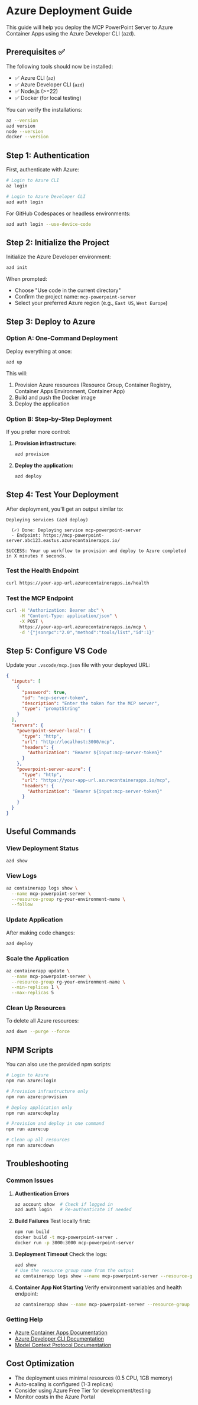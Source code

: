 # Azure Deployment Guide

This guide will help you deploy the MCP PowerPoint Server to Azure Container Apps using the Azure Developer CLI (azd).

## Prerequisites ✅

The following tools should now be installed:
- ✅ Azure CLI (`az`)
- ✅ Azure Developer CLI (`azd`)
- ✅ Node.js (>=22)
- ✅ Docker (for local testing)

You can verify the installations:
```bash
az --version
azd version
node --version
docker --version
```

## Step 1: Authentication

First, authenticate with Azure:

```bash
# Login to Azure CLI
az login

# Login to Azure Developer CLI
azd auth login
```

For GitHub Codespaces or headless environments:
```bash
azd auth login --use-device-code
```

## Step 2: Initialize the Project

Initialize the Azure Developer environment:

```bash
azd init
```

When prompted:
- Choose "Use code in the current directory"
- Confirm the project name: `mcp-powerpoint-server`
- Select your preferred Azure region (e.g., `East US`, `West Europe`)

## Step 3: Deploy to Azure

### Option A: One-Command Deployment
Deploy everything at once:
```bash
azd up
```

This will:
1. Provision Azure resources (Resource Group, Container Registry, Container Apps Environment, Container App)
2. Build and push the Docker image
3. Deploy the application

### Option B: Step-by-Step Deployment
If you prefer more control:

1. **Provision infrastructure:**
   ```bash
   azd provision
   ```

2. **Deploy the application:**
   ```bash
   azd deploy
   ```

## Step 4: Test Your Deployment

After deployment, you'll get an output similar to:
```
Deploying services (azd deploy)

  (✓) Done: Deploying service mcp-powerpoint-server
  - Endpoint: https://mcp-powerpoint-server.abc123.eastus.azurecontainerapps.io/

SUCCESS: Your up workflow to provision and deploy to Azure completed in X minutes Y seconds.
```

### Test the Health Endpoint
```bash
curl https://your-app-url.azurecontainerapps.io/health
```

### Test the MCP Endpoint
```bash
curl -H "Authorization: Bearer abc" \
     -H "Content-Type: application/json" \
     -X POST \
     https://your-app-url.azurecontainerapps.io/mcp \
     -d '{"jsonrpc":"2.0","method":"tools/list","id":1}'
```

## Step 5: Configure VS Code

Update your `.vscode/mcp.json` file with your deployed URL:

```json
{
  "inputs": [
    {
      "password": true,
      "id": "mcp-server-token",
      "description": "Enter the token for the MCP server",
      "type": "promptString"
    }
  ],
  "servers": {
    "powerpoint-server-local": {
      "type": "http",
      "url": "http://localhost:3000/mcp",
      "headers": {
        "Authorization": "Bearer ${input:mcp-server-token}"
      }
    },
    "powerpoint-server-azure": {
      "type": "http",
      "url": "https://your-app-url.azurecontainerapps.io/mcp",
      "headers": {
        "Authorization": "Bearer ${input:mcp-server-token}"
      }
    }
  }
}
```

## Useful Commands

### View Deployment Status
```bash
azd show
```

### View Logs
```bash
az containerapp logs show \
  --name mcp-powerpoint-server \
  --resource-group rg-your-environment-name \
  --follow
```

### Update Application
After making code changes:
```bash
azd deploy
```

### Scale the Application
```bash
az containerapp update \
  --name mcp-powerpoint-server \
  --resource-group rg-your-environment-name \
  --min-replicas 1 \
  --max-replicas 5
```

### Clean Up Resources
To delete all Azure resources:
```bash
azd down --purge --force
```

## NPM Scripts

You can also use the provided npm scripts:

```bash
# Login to Azure
npm run azure:login

# Provision infrastructure only
npm run azure:provision

# Deploy application only  
npm run azure:deploy

# Provision and deploy in one command
npm run azure:up

# Clean up all resources
npm run azure:down
```

## Troubleshooting

### Common Issues

1. **Authentication Errors**
   ```bash
   az account show  # Check if logged in
   azd auth login   # Re-authenticate if needed
   ```

2. **Build Failures**
   Test locally first:
   ```bash
   npm run build
   docker build -t mcp-powerpoint-server .
   docker run -p 3000:3000 mcp-powerpoint-server
   ```

3. **Deployment Timeout**
   Check the logs:
   ```bash
   azd show
   # Use the resource group name from the output
   az containerapp logs show --name mcp-powerpoint-server --resource-group <rg-name>
   ```

4. **Container App Not Starting**
   Verify environment variables and health endpoint:
   ```bash
   az containerapp show --name mcp-powerpoint-server --resource-group <rg-name>
   ```

### Getting Help

- [Azure Container Apps Documentation](https://docs.microsoft.com/en-us/azure/container-apps/)
- [Azure Developer CLI Documentation](https://docs.microsoft.com/en-us/azure/developer/azure-developer-cli/)
- [Model Context Protocol Documentation](https://modelcontextprotocol.io/)

## Cost Optimization

- The deployment uses minimal resources (0.5 CPU, 1GB memory)
- Auto-scaling is configured (1-3 replicas)
- Consider using Azure Free Tier for development/testing
- Monitor costs in the Azure Portal
